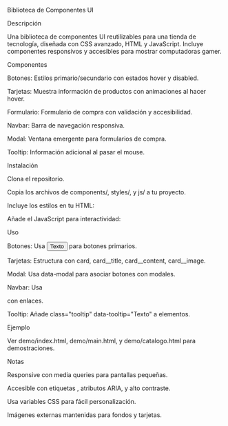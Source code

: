 Biblioteca de Componentes UI

Descripción

Una biblioteca de componentes UI reutilizables para una tienda de tecnología, diseñada con CSS avanzado, HTML y JavaScript. Incluye componentes responsivos y accesibles para mostrar computadoras gamer.

Componentes





Botones: Estilos primario/secundario con estados hover y disabled.



Tarjetas: Muestra información de productos con animaciones al hacer hover.



Formulario: Formulario de compra con validación y accesibilidad.



Navbar: Barra de navegación responsiva.



Modal: Ventana emergente para formularios de compra.



Tooltip: Información adicional al pasar el mouse.

Instalación





Clona el repositorio.



Copia los archivos de components/, styles/, y js/ a tu proyecto.



Incluye los estilos en tu HTML:

<link rel="stylesheet" href="styles/variables.css">
<link rel="stylesheet" href="styles/base.css">
<link rel="stylesheet" href="components/[componente].css">



Añade el JavaScript para interactividad:

<script src="js/script.js"></script>

Uso





Botones: Usa <button class="button button--primary">Texto</button> para botones primarios.



Tarjetas: Estructura con card, card__title, card__content, card__image.



Modal: Usa data-modal para asociar botones con modales.



Navbar: Usa <nav class="navbar"> con enlaces.



Tooltip: Añade class="tooltip" data-tooltip="Texto" a elementos.

Ejemplo

Ver demo/index.html, demo/main.html, y demo/catalogo.html para demostraciones.

Notas





Responsive con media queries para pantallas pequeñas.



Accesible con etiquetas <label>, atributos ARIA, y alto contraste.



Usa variables CSS para fácil personalización.



Imágenes externas mantenidas para fondos y tarjetas.